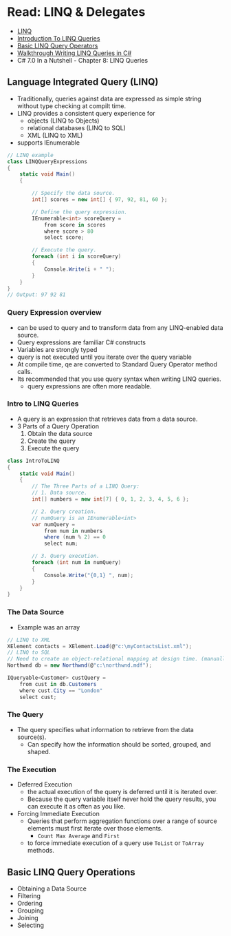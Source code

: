 # Read: LINQ & Delegates

- [LINQ](https://docs.microsoft.com/en-us/dotnet/csharp/programming-guide/concepts/linq/)
- [Introduction To LINQ Queries](https://docs.microsoft.com/en-us/dotnet/csharp/programming-guide/concepts/linq/introduction-to-linq-queries)
- [Basic LINQ Query Operators](https://docs.microsoft.com/en-us/dotnet/csharp/programming-guide/concepts/linq/basic-linq-query-operations)
- [Walkthrough Writing LINQ Queries in C#](https://docs.microsoft.com/en-us/dotnet/csharp/programming-guide/concepts/linq/walkthrough-writing-queries-linq)
- C# 7.0 In a Nutshell - Chapter 8: LINQ Queries

## Language Integrated Query (LINQ)
- Traditionally, queries against data are expressed as simple string without type checking at compilt time. 
- LINQ provides a consistent query experience for
    - objects (LINQ to Objects)
    - relational databases (LINQ to SQL)
    - XML (LINQ to XML)
- supports IEnumerable
``` C#
// LINQ example
class LINQQueryExpressions
{
    static void Main()
    {

        // Specify the data source.
        int[] scores = new int[] { 97, 92, 81, 60 };

        // Define the query expression.
        IEnumerable<int> scoreQuery =
            from score in scores
            where score > 80
            select score;

        // Execute the query.
        foreach (int i in scoreQuery)
        {
            Console.Write(i + " ");
        }
    }
}
// Output: 97 92 81
```
### Query Expression overview
- can be used to query and to transform data from any LINQ-enabled data source.
- Query expressions are familiar C# constructs
- Variables are strongly typed
- query is not executed until you iterate over the query variable
- At compile time, qe are converted to Standard Query Operator method calls. 
- Its recommended that you use query syntax when writing LINQ queries.
    - query expressions are often more readable.

### Intro to LINQ Queries
- A query is an expression that retrieves data from a data source. 
- 3 Parts of a Query Operation
    1. Obtain the data source
    1. Create the query
    1. Execute the query
``` C#
class IntroToLINQ
{
    static void Main()
    {
        // The Three Parts of a LINQ Query:
        // 1. Data source.
        int[] numbers = new int[7] { 0, 1, 2, 3, 4, 5, 6 };

        // 2. Query creation.
        // numQuery is an IEnumerable<int>
        var numQuery =
            from num in numbers
            where (num % 2) == 0
            select num;

        // 3. Query execution.
        foreach (int num in numQuery)
        {
            Console.Write("{0,1} ", num);
        }
    }
}
```
### The Data Source
- Example was an array
``` C#
// LINQ to XML
XElement contacts = XElement.Load(@"c:\myContactsList.xml");
// LINQ to SQL
// Need to create an object-relational mapping at design time. (manually or using VS LINQ to SQL tools)
Northwnd db = new Northwnd(@"c:\northwnd.mdf");

IQueryable<Customer> custQuery = 
    from cust in db.Customers
    where cust.City == "London"
    select cust;
```

### The Query
- The query specifies what information to retrieve from the data source(s).
    - Can specify how the information should be sorted, grouped, and shaped.

### The Execution
- Deferred Execution
    - the actual execution of the query is deferred until it is iterated over. 
    - Because the query variable itself never hold the query results, you can execute it as often as you like. 
- Forcing Immediate Execution
    - Queries that perform aggregation functions over a range of source elements must first iterate over those elements. 
        - `Count Max Average` and `First`
    - to force immediate execution of a query use `ToList` or `ToArray` methods.

## Basic LINQ Query Operations
- Obtaining a Data Source
- Filtering
- Ordering
- Grouping
- Joining
- Selecting 
